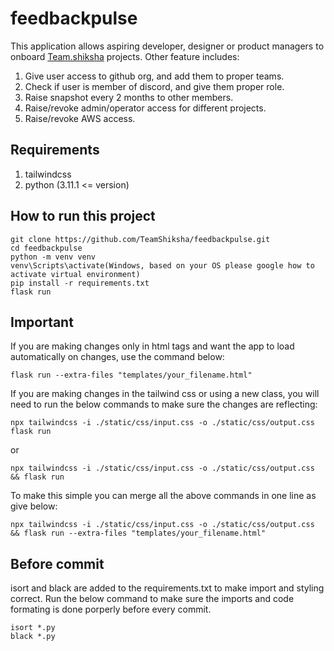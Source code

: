 # feedbackpulse

This application allows aspiring developer, designer or product managers to onboard [Team.shiksha](https://team.shiksha/) projects. Other feature includes:
1. Give user access to github org, and add them to proper teams.
2. Check if user is member of discord, and give them proper role.
3. Raise snapshot every 2 months to other members.
4. Raise/revoke admin/operator access for different projects.
5. Raise/revoke AWS access.

## Requirements
1. tailwindcss
2. python (3.11.1 <= version)

## How to run this project

```
git clone https://github.com/TeamShiksha/feedbackpulse.git
cd feedbackpulse
python -m venv venv
venv\Scripts\activate(Windows, based on your OS please google how to activate virtual environment)
pip install -r requirements.txt
flask run
```

## Important

If you are making changes only in html tags and want the app to load automatically on changes, use the command below:
```
flask run --extra-files "templates/your_filename.html"
```

If you are making changes in the tailwind css or using a new class, you will need to run the below commands to make sure the changes are reflecting:
```
npx tailwindcss -i ./static/css/input.css -o ./static/css/output.css
flask run
``` 
or
```
npx tailwindcss -i ./static/css/input.css -o ./static/css/output.css && flask run
```
To make this simple you can merge all the above commands in one line as give below:
```
npx tailwindcss -i ./static/css/input.css -o ./static/css/output.css && flask run --extra-files "templates/your_filename.html"
```

## Before commit

isort and black are added to the requirements.txt to make import and  styling correct. Run the below command to make sure the imports and code formating is done porperly before every commit.  

```
isort *.py
black *.py
``` 